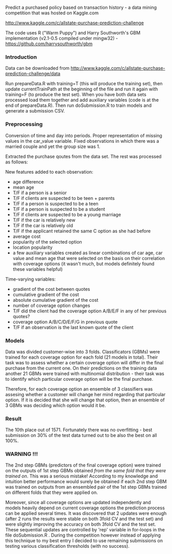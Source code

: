 Predict a purchased policy based on transaction history - a data mining competition that was hosted on Kaggle.com

http://www.kaggle.com/c/allstate-purchase-prediction-challenge

The code uses R ("Warm Puppy") and Harry Southworth's GBM implementation (v2.1-0.5 compiled under mingw32) - https://github.com/harrysouthworth/gbm

### Introduction
Data can be downloaded from http://www.kaggle.com/c/allstate-purchase-prediction-challenge/data

Run prepareData.R with training=T (this will produce the training set), then update currentTrainPath at the beginning of the file and run it again with training=F (to produce the test set). When you have both data sets processed load them together and add auxiliary variables (code is at the end of prepareData.R). Then run doSubmission.R to train models and generate a submission CSV.

### Preprocessing
Conversion of time and day into periods. Proper representation of missing values in the car_value variable. Fixed observations in which there was a married couple and yet the group size was 1.

Extracted the purchase qoutes from the data set. The rest was processed as follows:

New features added to each observation:
- age difference
- mean age
- T/F if a person is a senior
- T/F if clients are suspected to be teen + parents
- T/F if a person is suspected to be a teen
- T/F if a person is suspected to be a student
- T/F if clients are suspected to be a young marriage
- T/F if the car is relatively new
- T/F if the car is relatively old
- T/F if the applicant retained the same C option as she had before
- average cost
- popularity of the selected option
- location popularity
- a few auxiliary variables created as linear combinations of car age, car value and mean age that were selected on the basis on their correlation with coverage options (it wasn't much, but models definitely found these variables helpful)

Time-varying variables:
- gradient of the cost between quotes
- cumulative gradient of the cost
- absolute cumulative gradient of the cost
- number of coverage option changes
- T/F did the client had the coverage option A/B/E/F in any of her previous quotes?
- coverage option A/B/C/D/E/F/G in previous quote
- T/F if an observation is the last known quote of the client

### Models
Data was divided customer-wise into 3 folds. Classificators (GBMs) were trained for each coverage option for each fold (21 models in total). Their task was to assess whether a certain coverage option will differ in the final purchase from the current one. On their predictions on the training data another 21 GBMs were trained with multinomial distribution - their task was to identify which particular coverage option will be the final purchase.

Therefore, for each coverage option an ensemble of 3 classifiers was assesing whether a customer will change her mind regarding that particular option. If it is decided that she will change that option, then an ensemble of 3 GBMs was deciding which option would it be.

### Result
The 10th place out of 1571. Fortunately there was no overfitting - best submission on 30% of the test data turned out to be also the best on all 100%.

### WARNING !!!
The 2nd step GBMs (predictors of the final coverage option) were trained on the outputs of 1st step GBMs obtained *from the same fold that they were trained on*. This was a serious mistake! According to my knowledge and intuition better performance would surely be obtained if each 2nd step GBM was trained on outputs from an ensembled pair of the 1st step GBMs trained on different folds that they were applied on.

Moreover, since all coverage options are updated independently and models heavily depend on current coverage options the prediction process can be applied several times. It was discovered that 2 updates were enough (after 2 runs the results were stable on both 3fold CV and the test set) and were slightly improving the accuracy on both 3fold CV and the test set. These sequential updates are controlled by 'rep' variable in for-loops in the file doSubmission.R . During the competition however instead of applying this technique to my best entry I decided to use remaining submissions on testing various classification thresholds (with no success).